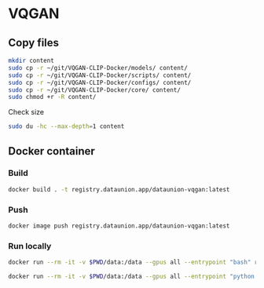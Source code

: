 # VQGAN

## Copy files

```bash
mkdir content
sudo cp -r ~/git/VQGAN-CLIP-Docker/models/ content/
sudo cp -r ~/git/VQGAN-CLIP-Docker/scripts/ content/
sudo cp -r ~/git/VQGAN-CLIP-Docker/configs/ content/
sudo cp -r ~/git/VQGAN-CLIP-Docker/core/ content/
sudo chmod +r -R content/
```
Check size

```bash
sudo du -hc --max-depth=1 content
```

## Docker container

### Build

```bash
docker build . -t registry.dataunion.app/dataunion-vqgan:latest
```
### Push

```bash
docker image push registry.dataunion.app/dataunion-vqgan:latest
```

### Run locally

```bash
docker run --rm -it -v $PWD/data:/data --gpus all --entrypoint "bash" registry.dataunion.app/dataunion-vqgan

docker run --rm -it -v $PWD/data:/data --gpus all --entrypoint "python /app/algorithm.py" registry.dataunion.app/dataunion-vqgan ""
```